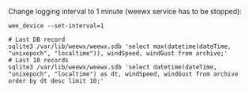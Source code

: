 Change logging interval to 1 minute (weewx service has to be stopped):
```
wee_device --set-interval=1
```

```
# Last DB record
sqlite3 /var/lib/weewx/weewx.sdb 'select max(datetime(dateTime, "unixepoch", "localtime")), windSpeed, windGust from archive;'
# Last 10 records
sqlite3 /var/lib/weewx/weewx.sdb 'select datetime(dateTime, "unixepoch", "localtime") as dt, windSpeed, windGust from archive order by dt desc limit 10;'
```
